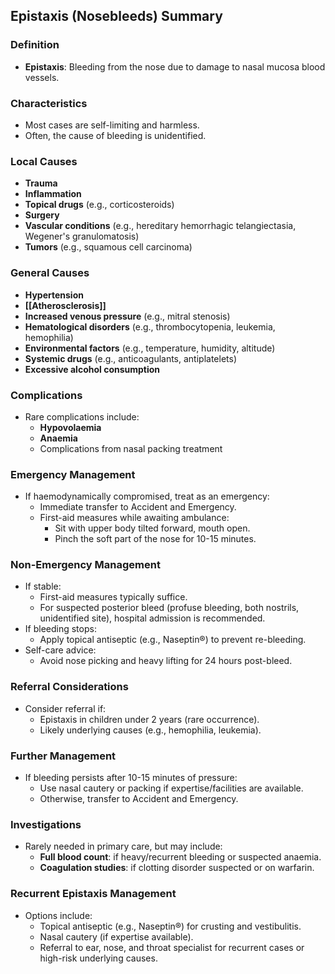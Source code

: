 ## Epistaxis (Nosebleeds) Summary

### Definition
- **Epistaxis**: Bleeding from the nose due to damage to nasal mucosa blood vessels.

### Characteristics
- Most cases are self-limiting and harmless.
- Often, the cause of bleeding is unidentified.

### Local Causes
- **Trauma**
- **Inflammation**
- **Topical drugs** (e.g., corticosteroids)
- **Surgery**
- **Vascular conditions** (e.g., hereditary hemorrhagic telangiectasia, Wegener's granulomatosis)
- **Tumors** (e.g., squamous cell carcinoma)

### General Causes
- **Hypertension**
- **[[Atherosclerosis]]**
- **Increased venous pressure** (e.g., mitral stenosis)
- **Hematological disorders** (e.g., thrombocytopenia, leukemia, hemophilia)
- **Environmental factors** (e.g., temperature, humidity, altitude)
- **Systemic drugs** (e.g., anticoagulants, antiplatelets)
- **Excessive alcohol consumption**

### Complications
- Rare complications include:
  - **Hypovolaemia**
  - **Anaemia**
  - Complications from nasal packing treatment

### Emergency Management
- If haemodynamically compromised, treat as an emergency:
  - Immediate transfer to Accident and Emergency.
  - First-aid measures while awaiting ambulance:
    - Sit with upper body tilted forward, mouth open.
    - Pinch the soft part of the nose for 10-15 minutes.

### Non-Emergency Management
- If stable:
  - First-aid measures typically suffice.
  - For suspected posterior bleed (profuse bleeding, both nostrils, unidentified site), hospital admission is recommended.
- If bleeding stops:
  - Apply topical antiseptic (e.g., Naseptin®) to prevent re-bleeding.
- Self-care advice:
  - Avoid nose picking and heavy lifting for 24 hours post-bleed.

### Referral Considerations
- Consider referral if:
  - Epistaxis in children under 2 years (rare occurrence).
  - Likely underlying causes (e.g., hemophilia, leukemia).

### Further Management
- If bleeding persists after 10-15 minutes of pressure:
  - Use nasal cautery or packing if expertise/facilities are available.
  - Otherwise, transfer to Accident and Emergency.

### Investigations
- Rarely needed in primary care, but may include:
  - **Full blood count**: if heavy/recurrent bleeding or suspected anaemia.
  - **Coagulation studies**: if clotting disorder suspected or on warfarin.

### Recurrent Epistaxis Management
- Options include:
  - Topical antiseptic (e.g., Naseptin®) for crusting and vestibulitis.
  - Nasal cautery (if expertise available).
  - Referral to ear, nose, and throat specialist for recurrent cases or high-risk underlying causes.